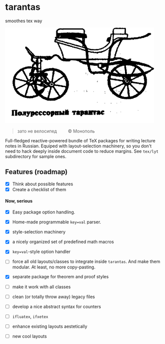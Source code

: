 # tarantas
smoothes tex way

![](doc/img/1232.gif)

> зато не велосипед <span style="display:inline-block; width:2em;"></span> © Монополь

Full-fledged reactive-powered bundle of TeX packages for writing lecture notes in Russian.
Equiped with layout-selection machinery, so you don't need to hack deeply inside document code to
reduce margins. See `tex/lyt` subdirectory for sample ones.

## Features (roadmap)

* [X] Think about possible features
* [X] Create a checklist of them

#### Now, serious
* [X] Easy package option handling.
* [X] Home-made programmable `key=val` parser.
* [X] style-selection machinery
* [X] a nicely organized set of predefined math macros
* [X] `key=val`-style option handler
* [ ] force all old layouts/classes to integrate inside `tarantas`.
And make them modular. At least, no more copy-pasting.
* [X] separate package for theorem and proof styles
* [ ] make it work with all classes
* [ ] clean (or totally throw away) legacy files
* [ ] develop a nice abstract syntax for counters
* [ ] `ifluatex`, `ifxetex`
* [ ] enhance existing layouts aestetically
* [ ] new cool layouts

